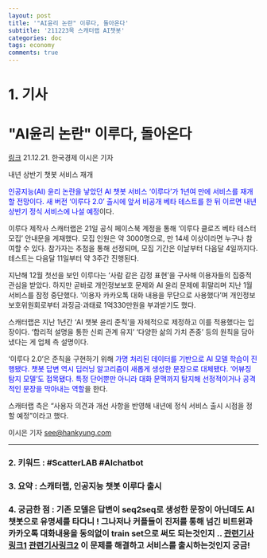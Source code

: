 ```yaml
---
layout: post
title: '"AI윤리 논란" 이루다, 돌아온다'
subtitle: '211223목 스캐터랩 AI챗봇'
categories: doc
tags: economy
comments: true
---
```


# 1. 기사

"AI윤리 논란" 이루다, 돌아온다
==========
[링크](https://news.naver.com/main/read.naver?mode=LPOD&mid=sec&oid=015&aid=0004643313)
21.12.21. 한국경제 이시은 기자   

내년 상반기 챗봇 서비스 재개   

<span style="color:blue">인공지능(AI) 윤리 논란을 낳았던 AI 챗봇 서비스 ‘이루다’가 1년여 만에 서비스를 재개할 전망이다. 새 버전 ‘이루다 2.0’ 출시에 앞서 비공개 베타 테스트를 한 뒤 이르면 내년 상반기 정식 서비스에 나설 예정</span>이다.   

이루다 제작사 스캐터랩은 21일 공식 페이스북 계정을 통해 ‘이루다 클로즈 베타 테스터 모집’ 안내문을 게재했다. 모집 인원은 약 3000명으로, 만 14세 이상이라면 누구나 참여할 수 있다. 참가자는 추첨을 통해 선정되며, 모집 기간은 이날부터 다음달 4일까지다. 테스트는 다음달 11일부터 약 3주간 진행된다.   

지난해 12월 첫선을 보인 이루다는 ‘사람 같은 감정 표현’을 구사해 이용자들의 집중적 관심을 받았다. 하지만 곧바로 개인정보보호 문제와 AI 윤리 문제에 휘말리며 지난 1월 서비스를 잠정 중단했다. ‘이용자 카카오톡 대화 내용을 무단으로 사용했다’며 개인정보보호위원회로부터 과징금·과태료 1억330만원을 부과받기도 했다.   

스캐터랩은 지난 1년간 ‘AI 챗봇 윤리 준칙’을 자체적으로 제정하고 이를 적용했다는 입장이다. ‘합리적 설명을 통한 신뢰 관계 유지’ ‘다양한 삶의 가치 존중’ 등의 원칙을 담아냈다는 게 업체 측 설명이다.   

‘이루다 2.0’은 준칙을 구현하기 위해 <span style="color:blue">가명 처리된 데이터를 기반으로 AI 모델 학습이 진행됐다. 챗봇 답변 역시 딥러닝 알고리즘이 새롭게 생성한 문장으로 대체됐다. ‘어뷰징 탐지 모델’도 접목됐다. 특정 단어뿐만 아니라 대화 문맥까지 탐지해 선정적이거나 공격적인 문장을 막아내는 역할</span>을 한다.   

스캐터랩 측은 “사용자 의견과 개선 사항을 반영해 내년에 정식 서비스 출시 시점을 정할 예정”이라고 했다.   

이시은 기자 see@hankyung.com   


* * *

### 2. 키워드 : \#ScatterLAB \#AIchatbot
### 3. 요약 : 스캐터랩, 인공지능 챗봇 이루다 출시
### 4. 궁금한 점 : 기존 모델은 답변이 seq2seq로 생성한 문장이 아닌데도 AI챗봇으로 유명세를 타다니 ! 그나저나 커플들이 진저를 통해 넘긴 비트윈과 카카오톡 대화내용을 동의없이 train set으로 써도 되는것인지 .. [관련기사링크1](https://www.sedaily.com/NewsVIew/22H94OUAH1) [관련기사링크2](http://www.aitimes.com/news/articleView.html?idxno=138558) 이 문제를 해결하고 서비스를 출시하는것인지 궁금!